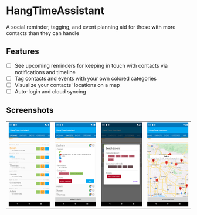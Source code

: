 # HangTimeAssistant
A social reminder, tagging, and event planning aid for those with more contacts than they can handle

## Features
- [ ] See upcoming reminders for keeping in touch with contacts via notifications and timeline
- [ ] Tag contacts and events with your own colored categories
- [ ] Visualize your contacts' locations on a map
- [ ] Auto-login and cloud syncing

## Screenshots
<table>
 <tr>
   <td><img src="/app/materials/Screenshot_1616668073.png" width="200" height="auto"/></td>
   <td><img src="/app/materials/Screenshot_1616668099.png" width="200" height="auto"/></td>
   <td><img src="/app/materials/Screenshot_1616668116.png" width="200" height="auto"/></td>
   <td><img src="/app/materials/Screenshot_1616668134.png" width="200" height="auto"/></td>
 </tr>
</table>
